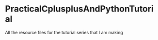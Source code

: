 # PracticalCplusplusAndPythonTutorial
All the resource files for the tutorial series that I am making

